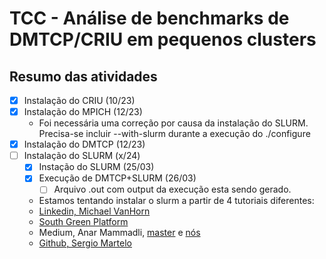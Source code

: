 # TCC - Análise de benchmarks de DMTCP/CRIU em pequenos clusters

## Resumo das atividades

- [X] Instalação do CRIU (10/23)
- [X] Instalação do MPICH (12/23)
    - Foi necessária uma correção por causa da instalação do SLURM. Precisa-se incluir --with-slurm durante a execução do ./configure
- [X] Instalação do DMTCP (12/23)
- [ ] Instalação do SLURM (x/24)
    - [X] Instação do SLURM (25/03)
    - [X] Execução de DMTCP+SLURM (26/03)
        - [ ] Arquivo .out com output da execução esta sendo gerado.  
    - Estamos tentando instalar o slurm a partir de 4 tutoriais diferentes:
    - [Linkedin, Michael VanHorn](https://www.linkedin.com/pulse/step-by-step-slurm-installation-mike-vanhorn/)
    - [South Green Platform](https://southgreenplatform.github.io/trainings/hpc/slurminstallation/)
    - Medium, Anar Mammadli, [master](https://medium.com/@anarmammadli/how-to-install-slurm-on-ubuntu-18-fed8026d1e0f) e [nós](https://medium.com/@anarmammadli/how-to-install-slurm-node-on-ubuntu-18-80e80a27006a)
    - [Github, Sergio Martelo](https://github.com/SergioMEV/slurm-for-dummies)
